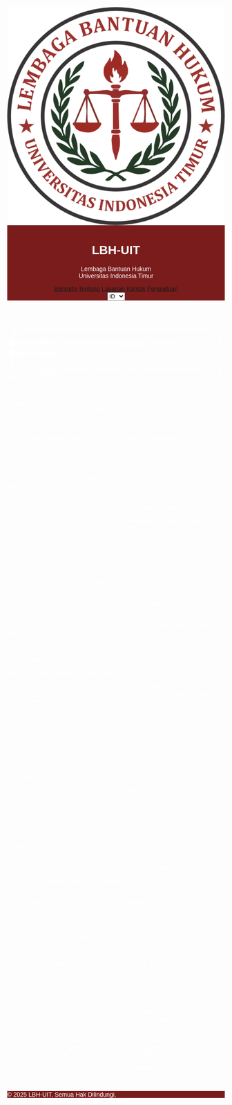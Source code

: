 <!-- ==========================
   Website LBH-UIT - Versi Profil Lengkap + Tema Justice & Law + Konten Lengkap
   Menggunakan: Tailwind CSS, Glassmorphism, Navigasi Dinamis, Background Custom
   ========================== -->

<html lang="id">
<head>
  <meta charset="UTF-8" />
  <meta name="viewport" content="width=device-width, initial-scale=1.0" />
  <title>LBH-UIT Makassar</title>
  <link href="https://cdn.jsdelivr.net/npm/tailwindcss@2.2.19/dist/tailwind.min.css" rel="stylesheet" />
  <link href="https://fonts.googleapis.com/css2?family=Orbitron:wght@600&family=Poppins:wght@400;600&display=swap" rel="stylesheet" />
  <link rel="stylesheet" href="https://cdnjs.cloudflare.com/ajax/libs/font-awesome/6.5.0/css/all.min.css" crossorigin="anonymous" />
  <style>
    body {
      font-family: 'Poppins', sans-serif;
      background: url('02942530-ae4c-4f59-bfb6-870f5bbc903b.png') no-repeat center center fixed;
      background-size: cover;
      color: white;
    }
    h1, h2, h3 {
      font-family: 'Orbitron', sans-serif;
    }
    .primary-color {
      background: #7a1c1c; /* Maroon solid background */
    }
    .text-highlight {
      color: #ffab91;
    }
    .glass {
      background: rgba(255, 255, 255, 0.05);
      border: 1px solid rgba(255, 255, 255, 0.1);
      backdrop-filter: blur(16px);
      box-shadow: 0 8px 32px 0 rgba(255, 255, 255, 0.1);
    }
    .section {
      display: none;
      opacity: 0;
      transform: translateY(20px);
      transition: all 0.4s ease-in-out;
    }
    .section.active {
      display: block;
      opacity: 1;
      transform: translateY(0);
    }
    .hover-card:hover {
      transform: scale(1.03);
      background-color: rgba(255,255,255,0.1);
    }
    .rounded-logo {
      border-radius: 50%;
      border: 4px solid white;
      box-shadow: 0 0 10px rgba(255, 255, 255, 0.2);
    }
  </style>
</head>
<body>
  <header class="primary-color text-white py-8 shadow-md text-center">
    <div class="flex flex-col items-center space-y-4">
      <img src="LOGO_LBH-removebg-preview.png" alt="Logo LBH-UIT" class="h-28 w-28 object-contain rounded-full border-4 border-white shadow-lg">
      <h1 class="text-4xl sm:text-5xl font-bold">LBH-UIT</h1>
      <p class="text-lg sm:text-xl text-center">Lembaga Bantuan Hukum<br>Universitas Indonesia Timur</p>
      <div class="flex justify-between items-center gap-4 mt-4">
        <nav class="flex flex-wrap justify-center gap-6 text-lg font-semibold">
          <a href="#" onclick="showSection('beranda')" class="hover:text-orange-300 transition">Beranda</a>
          <a href="#" onclick="showSection('tentang')" class="hover:text-orange-300 transition">Tentang</a>
          <a href="#" onclick="showSection('layanan')" class="hover:text-orange-300 transition">Layanan</a>
          <a href="#" onclick="showSection('kontak')" class="hover:text-orange-300 transition">Kontak</a>
          <a href="#" onclick="showSection('pengaduan')" class="hover:text-orange-300 transition">Pengaduan</a>
        </nav>
        <!-- Bahasa -->
        <select onchange="changeLanguage(this.value)" class="ml-4 px-2 py-1 bg-white text-black rounded">
          <option value="id">ID</option>
          <option value="en">EN</option>
        </select>
      </div>
    </div>
  </header>

  <main class="px-6 py-16">
    <section id="beranda" class="section active text-center max-w-3xl mx-auto glass p-10 rounded-xl">
      <h2 class="text-4xl font-bold mb-4 lang" data-id="beranda-title">Mewujudkan Keadilan Mengabdi untuk Masyarakat</h2>
      <p class="text-lg text-gray-300 lang" data-id="beranda-desc">LBH-UIT hadir untuk membantu masyarakat yang membutuhkan keadilan dan perlindungan hukum.</p>
    </section>

    <section id="tentang" class="section max-w-4xl mx-auto glass p-10 rounded-xl text-center">
      <h2 class="text-3xl font-bold text-highlight mb-8 lang" data-id="visi">Visi</h2>
      <p class="text-gray-300 mb-10 leading-relaxed lang" data-id="visi-desc">
        Menjadi cahaya keadilan di tengah kabut ketimpangan, memperjuangkan hak setiap insan untuk hidup bermartabat dalam naungan hukum yang adil.
      </p>
      <h3 class="text-2xl font-semibold text-highlight mb-4 lang" data-id="misi">Misi</h3>
      <ol class="list-decimal text-left ml-6 space-y-4 text-lg text-gray-300">
        <li class="lang" data-id="misi-1">Menyediakan layanan bantuan hukum profesional bagi masyarakat miskin & rentan.</li>
        <li class="lang" data-id="misi-2">Mendorong reformasi hukum melalui advokasi & pendidikan.</li>
        <li class="lang" data-id="misi-3">Membangun sinergi nasional dan internasional untuk sistem hukum demokratis.</li>
        <li class="lang" data-id="misi-4">Menjunjung keadilan restoratif sebagai sarana pemulihan masyarakat.</li>
      </ol>
    </section>

    <section id="layanan" class="section max-w-5xl mx-auto glass p-10 rounded-xl text-center">
      <h2 class="text-3xl font-bold text-highlight mb-10 lang" data-id="layanan-title">Jenis Pelayanan LBH-UIT</h2>
      <div class="grid sm:grid-cols-2 gap-6 text-left">
        <div class="p-4 rounded transition hover-card">
          <h3 class="text-xl font-semibold mb-2 lang" data-id="layanan-1-title">Bantuan Hukum</h3>
          <p class="lang" data-id="layanan-1-desc">Membantu masyarakat yang memerlukan bantuan hukum secara gratis.</p>
        </div>
        <div class="p-4 rounded transition hover-card">
          <h3 class="text-xl font-semibold mb-2 lang" data-id="layanan-2-title">Pendidikan Paralegal</h3>
          <p class="lang" data-id="layanan-2-desc">Menyediakan pendidikan dan pelatihan paralegal kepada masyarakat.</p>
        </div>
        <div class="p-4 rounded transition hover-card">
          <h3 class="text-xl font-semibold mb-2 lang" data-id="layanan-3-title">Pemantauan & Advokasi</h3>
          <p class="lang" data-id="layanan-3-desc">Melaporkan pelanggaran hukum oleh penegak hukum atau pemerintah.</p>
        </div>
        <div class="p-4 rounded transition hover-card">
          <h3 class="text-xl font-semibold mb-2 lang" data-id="layanan-4-title">Tempat Magang</h3>
          <p class="lang" data-id="layanan-4-desc">Menyediakan tempat magang untuk mahasiswa dan profesi hukum.</p>
        </div>
      </div>
    </section>

    <section id="pengaduan" class="section max-w-3xl mx-auto glass p-10 rounded-xl text-center">
      <h2 class="text-3xl font-bold text-highlight mb-6">Form Pengaduan</h2>
      <form class="space-y-6 text-left text-gray-900">
        <div>
          <label class="block mb-1">Nama Lengkap</label>
          <input type="text" class="w-full p-2 rounded bg-white" placeholder="Nama Anda" />
        </div>
        <div>
          <label class="block mb-1">Email / No. HP</label>
          <input type="text" class="w-full p-2 rounded bg-white" placeholder="Kontak yang bisa dihubungi" />
        </div>
        <div>
          <label class="block mb-1">Isi Pengaduan</label>
          <textarea rows="4" class="w-full p-2 rounded bg-white" placeholder="Tulis pengaduan Anda..."></textarea>
        </div>
        <button type="submit" class="bg-green-600 text-white px-6 py-2 rounded hover:bg-green-700 transition">Kirim</button>
      </form>
    </section>

    <section id="kontak" class="section max-w-3xl mx-auto glass p-10 rounded-xl text-center">
      <h2 class="text-3xl font-bold text-highlight mb-6">Kontak Kami</h2>
      <div class="text-lg text-gray-300 space-y-4">
        <p><i class="fas fa-envelope text-red-300 mr-2"></i> <a href="mailto:lbhuit501@gmail.com" class="text-blue-400 underline">lbhuit501@gmail.com</a></p>
        <p><i class="fab fa-whatsapp text-green-400 mr-2"></i> <a href="https://wa.me/6285299383003" class="text-green-400 underline">0852-9938-3003</a></p>
        <p><i class="fab fa-facebook text-blue-500 mr-2"></i> <a href="https://www.facebook.com/LembagaBantuanHukumUit" class="text-blue-300 underline">Lembaga Bantuan Hukum Uit</a></p>
        <p><i class="fab fa-instagram text-pink-500 mr-2"></i> <a href="https://www.instagram.com/lembaga_bantuan_hukum_uit" class="text-pink-300 underline">@lembaga_bantuan_hukum_uit</a></p>
      </div>
    </section>
  </main>

  <footer class="primary-color text-white text-center py-6">
    <p class="text-sm">&copy; 2025 LBH-UIT. Semua Hak Dilindungi.</p>
  </footer>

  <script>
    function showSection(id) {
      document.querySelectorAll('.section').forEach(section => section.classList.remove('active'));
      document.getElementById(id).classList.add('active');
    }

    const translations = {
      en: {
        "beranda-title": "Fighting for Justice and Serving the People",
        "beranda-desc": "LBH-UIT is here to assist the public in need of justice and legal protection.",
        "visi": "Vision",
        "visi-desc": "To be the light of justice amidst the fog of inequality, fighting for the dignity of every person under fair law.",
        "misi": "Mission",
        "misi-1": "Provide professional legal assistance to the poor & vulnerable.",
        "misi-2": "Promote legal reform through advocacy & education.",
        "misi-3": "Build national and international synergy for democratic legal systems.",
        "misi-4": "Uphold restorative justice for societal healing.",
        "layanan-title": "Types of Services by LBH-UIT",
        "layanan-1-title": "Legal Aid",
        "layanan-1-desc": "Provide free legal services to the community.",
        "layanan-2-title": "Paralegal Education",
        "layanan-2-desc": "Offer education and paralegal training to the community.",
        "layanan-3-title": "Monitoring & Advocacy",
        "layanan-3-desc": "Report violations of law by law enforcers or the government.",
        "layanan-4-title": "Internship Opportunities",
        "layanan-4-desc": "Offer internships for students and legal professionals."
      }
    };

    function changeLanguage(lang) {
      document.querySelectorAll('.lang').forEach(el => {
        const key = el.getAttribute('data-id');
        if (lang === 'en' && translations.en[key]) {
          el.textContent = translations.en[key];
        } else {
          location.reload(); // Reload ke default bahasa Indonesia
        }
      });
    }
  </script>
</body>
</html>
